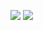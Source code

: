 ![](https://raw.githubusercontent.com/taurus366/github-stats/master/generated/languages.svg#gh-dark-mode-only)
![](https://raw.githubusercontent.com/taurus366/github-stats/master/generated/languages.svg#gh-light-mode-only)
